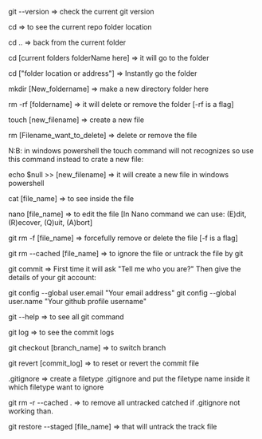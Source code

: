 

git --version => check the current git version

cd => to see the current repo folder location

cd .. => back from the current folder

cd [current folders folderName here] => it will go to the folder

cd ["folder location or address"] => Instantly go the folder


mkdir [New_foldername] => make a new directory folder here

rm -rf [foldername] => it will delete or remove the folder [-rf is a flag] 

touch [new_filename] => create a new file 

rm [Filename_want_to_delete] => delete or remove the file

N:B: in windows powershell the touch command will not recognizes so use this command instead to crate a new file:

echo $null >> [new_filename] => it will create a new file in windows powershell

cat [file_name] => to see inside the file

nano [file_name] => to edit the file [In Nano command we can use: (E)dit, (R)ecover, (Q)uit, (A)bort]

git rm -f [file_name] => forcefully remove or delete the file [-f is a flag]

git rm --cached [file_name] => to ignore the file or untrack the file by git

git commit => First time it will ask "Tell me who you are?" Then give the details of your git account:

git config --global user.email "Your email address"
git config --global user.name "Your github profile username"

git --help => to see all git command

git log => to see the commit logs

git checkout [branch_name] => to switch branch

git revert [commit_log] => to reset or revert the commit file

.gitignore => create a filetype .gitignore and put the filetype name inside it which filetype want to ignore

git rm -r --cached . => to remove all untracked catched if .gitignore not working than.

git restore --staged [file_name] => that will untrack the track file

















